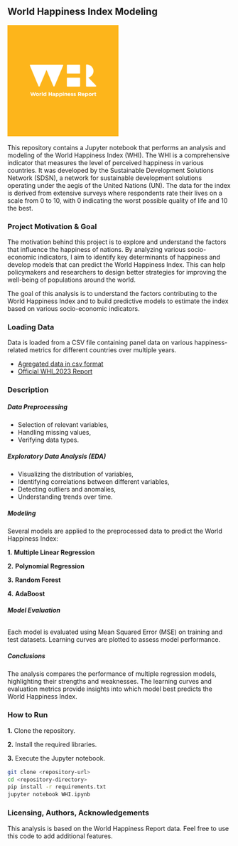 ## **World Happiness Index Modeling**

<img src="whr-cover-ico.png" alt="WHI" width="250"/>

This repository contains a Jupyter notebook that performs an analysis and modeling of the World Happiness Index (WHI). The WHI is a comprehensive indicator that measures the level of perceived happiness in various countries. It was developed by the Sustainable Development Solutions Network (SDSN), a network for sustainable development solutions operating under the aegis of the United Nations (UN). The data for the index is derived from extensive surveys where respondents rate their lives on a scale from 0 to 10, with 0 indicating the worst possible quality of life and 10 the best.

### Project Motivation & Goal

The motivation behind this project is to explore and understand the factors that influence the happiness of nations. By analyzing various socio-economic indicators, I aim to identify key determinants of happiness and develop models that can predict the World Happiness Index. This can help policymakers and researchers to design better strategies for improving the well-being of populations around the world.

The goal of this analysis is to understand the factors contributing to the World Happiness Index and to build predictive models to estimate the index based on various socio-economic indicators.

### ****Loading Data****

Data is loaded from a CSV file containing panel data on various happiness-related metrics for different countries over multiple years.

- [Agregated data in csv format](https://worldhappiness.report/data/)
- [Official WHI_2023 Report](https://worldhappiness.report/data/)

### Description

##### Data Preprocessing

- Selection of relevant variables,
- Handling missing values,
- Verifying data types.

##### Exploratory Data Analysis (EDA)

- Visualizing the distribution of variables,
- Identifying correlations between different variables,
- Detecting outliers and anomalies,
- Understanding trends over time.

##### Modeling

Several models are applied to the preprocessed data to predict the World Happiness Index:

**1.**	**Multiple Linear Regression**

**2.**	**Polynomial Regression**

**3.**	**Random Forest**

**4.**	**AdaBoost**

###### **Model Evaluation**

Each model is evaluated using Mean Squared Error (MSE) on training and test datasets. Learning curves are plotted to assess model performance.

##### **Conclusions**

The analysis compares the performance of multiple regression models, highlighting their strengths and weaknesses. The learning curves and evaluation metrics provide insights into which model best predicts the World Happiness Index.

### **How to Run**

**1.**	Clone the repository.

**2.**	Install the required libraries.

**3.**	Execute the Jupyter notebook.

```bash
git clone <repository-url>
cd <repository-directory>
pip install -r requirements.txt
jupyter notebook WHI.ipynb
```

### Licensing, Authors, Acknowledgements

This analysis is based on the World Happiness Report data. Feel free to use this code to add additional features.
